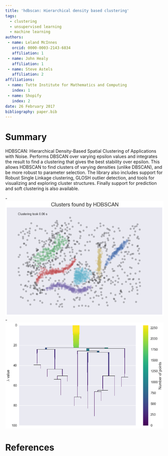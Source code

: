 ```yaml
---
title: 'hdbscan: Hierarchical density based clustering'
tags:
  - clustering
  - unsupervised learning
  - machine learning
authors:
 - name: Leland McInnes
   orcid: 0000-0003-2143-6834
   affiliation: 1
 - name: John Healy
   affiliation: 1
 - name: Steve Astels
   affiliation: 2
affiliations:
 - name: Tutte Institute for Mathematics and Computing
   index: 1
 - name: Shopify
   index: 2
date: 26 February 2017
bibliography: paper.bib
---
```


# Summary

HDBSCAN: Hierarchical Density-Based Spatial Clustering of Applications with Noise. 
Performs DBSCAN over varying epsilon values and integrates the result to find a 
clustering that gives the best stability over epsilon. This allows HDBSCAN to 
find clusters of varying densities (unlike DBSCAN), and be more robust to parameter 
selection. The library also includes support for Robust Single Linkage clustering,
GLOSH outlier detection, and tools for visualizing and exploring cluster structures.
Finally support for prediction and soft clustering is also available.

-![Example clusterign results.](hdbscan_clustering_result.png)
-![Hierarchical tree structure.](hdbscan_condensed_tree.png)

# References
  
